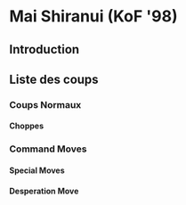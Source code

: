 # Mai Shiranui (KoF '98)

## Introduction

## Liste des coups

### Coups Normaux

#### Choppes

### Command Moves

#### Special Moves

#### Desperation Move

